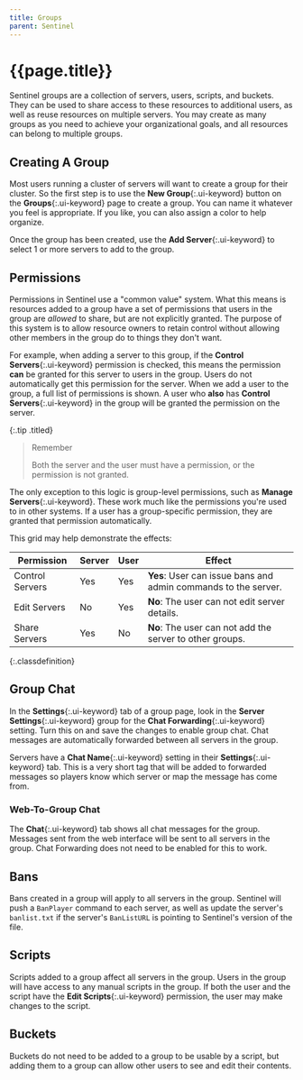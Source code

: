 ```yaml
---
title: Groups
parent: Sentinel
---
```

# {{page.title}}

Sentinel groups are a collection of servers, users, scripts, and buckets. They can be used to share access to these resources to additional users, as well as reuse resources on multiple servers. You may create as many groups as you need to achieve your organizational goals, and all resources can belong to multiple groups.

## Creating A Group

Most users running a cluster of servers will want to create a group for their cluster. So the first step is to use the **New Group**{:.ui-keyword} button on the **Groups**{:.ui-keyword} page to create a group. You can name it whatever you feel is appropriate. If you like, you can also assign a color to help organize.

Once the group has been created, use the **Add Server**{:.ui-keyword} to select 1 or more servers to add to the group.

## Permissions

Permissions in Sentinel use a "common value" system. What this means is resources added to a group have a set of permissions that users in the group are *allowed* to share, but are not explicitly granted. The purpose of this system is to allow resource owners to retain control without allowing other members in the group do to things they don't want.

For example, when adding a server to this group, if the **Control Servers**{:.ui-keyword} permission is checked, this means the permission **can** be granted for this server to users in the group. Users do not automatically get this permission for the server. When we add a user to the group, a full list of permissions is shown. A user who **also** has **Control Servers**{:.ui-keyword} in the group will be granted the permission on the server.

{:.tip .titled}
> Remember
> 
> Both the server and the user must have a permission, or the permission is not granted.

The only exception to this logic is group-level permissions, such as **Manage Servers**{:.ui-keyword}. These work much like the permissions you're used to in other systems. If a user has a group-specific permission, they are granted that permission automatically.

This grid may help demonstrate the effects:

| Permission | Server | User | Effect |
| - | - | - | - |
| Control Servers | Yes | Yes | **Yes**: User can issue bans and admin commands to the server. |
| Edit Servers | No | Yes | **No**: The user can not edit server details. |
| Share Servers | Yes | No | **No**: The user can not add the server to other groups. |
{:.classdefinition}

## Group Chat

In the **Settings**{:.ui-keyword} tab of a group page, look in the **Server Settings**{:.ui-keyword} group for the **Chat Forwarding**{:.ui-keyword} setting. Turn this on and save the changes to enable group chat. Chat messages are automatically forwarded between all servers in the group.

Servers have a **Chat Name**{:.ui-keyword} setting in their **Settings**{:.ui-keyword} tab. This is a very short tag that will be added to forwarded messages so players know which server or map the message has come from.

### Web-To-Group Chat

The **Chat**{:.ui-keyword} tab shows all chat messages for the group. Messages sent from the web interface will be sent to all servers in the group. Chat Forwarding does not need to be enabled for this to work.

## Bans

Bans created in a group will apply to all servers in the group. Sentinel will push a `BanPlayer` command to each server, as well as update the server's `banlist.txt` if the server's `BanListURL` is pointing to Sentinel's version of the file.

## Scripts

Scripts added to a group affect all servers in the group. Users in the group will have access to any manual scripts in the group. If both the user and the script have the **Edit Scripts**{:.ui-keyword} permission, the user may make changes to the script.

## Buckets

Buckets do not need to be added to a group to be usable by a script, but adding them to a group can allow other users to see and edit their contents.